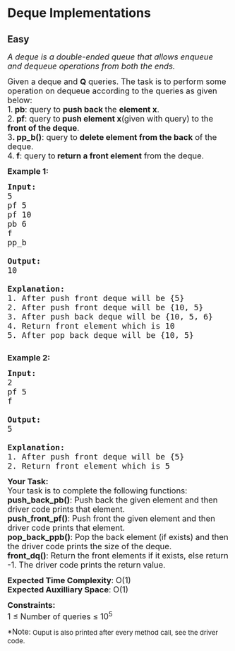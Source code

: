 # Deque Implementations
## Easy
<div class="problems_problem_content__Xm_eO"><p><em><span style="font-size:18px">A deque is a double-ended queue that allows enqueue and dequeue operations from both the ends.</span></em></p>

<p><span style="font-size:18px">Given a deque and <strong>Q</strong> queries. The task is to perform some operation on dequeue according to the queries as given below:<br>
1.<strong> pb</strong>: query to <strong>push back </strong>the <strong>element x</strong>.<br>
2.<strong> pf</strong>: query to<strong> push element x</strong>(given with query) to the <strong>front of the deque</strong>.<br>
3<strong>. pp_b()</strong>: query to <strong>delete element from the back</strong> of the deque.<br>
4.<strong> f</strong>: query to<strong> return a front element</strong> from the deque.</span></p>

<p><span style="font-size:18px"><strong>Example 1:</strong></span></p>

<pre style="position: relative;"><span style="font-size:18px"><strong>Input:</strong>
5
pf 5
pf 10
pb 6
f
pp_b

<strong>Output:</strong> 
10

<strong>Explanation:</strong> 
1. After push front deque will be {5}
2. After push front deque will be {10, 5}
3. After push back deque will be {10, 5, 6}
4. Return front element which is 10
5. After pop back deque will be {10, 5}
</span>
<div class="open_grepper_editor" title="Edit &amp; Save To Grepper"></div></pre>

<p><span style="font-size:18px"><strong>Example 2:</strong></span></p>

<pre style="position: relative;"><span style="font-size:18px"><strong>Input:</strong> 
2
pf 5 
f

<strong>Output:</strong> 
5 

<strong>Explanation:</strong>
1. After push front deque will be {5}
2. Return front element which is 5
</span><div class="open_grepper_editor" title="Edit &amp; Save To Grepper"></div></pre>

<p><span style="font-size:18px"><strong>Your Task:</strong><br>
Your task is to complete the following functions:<br>
<strong>push_back_pb()</strong>: Push back the given element and then driver code prints that element.<br>
<strong>push_front_pf()</strong>: Push front the given element and then driver code prints that element.<br>
<strong>pop_back_ppb()</strong>: Pop the back element (if exists) and then the driver code prints the size of the deque.<br>
<strong>front_dq()</strong>: Return the front elements if it exists, else return -1. The driver code prints the return value.</span></p>

<p><span style="font-size:18px"><strong>Expected Time Complexity</strong>: O(1)<br>
<strong>Expected Auxilliary Space</strong>: O(1)</span></p>

<p><span style="font-size:18px"><strong>Constraints:</strong><br>
1 ≤ Number of queries ≤ 10<sup>5</sup></span></p>

<p><span style="font-size:20px"><sup>*Note:</sup></span><span style="font-size:18px"><sup> Ouput is also printed after every method call, see the driver code.</sup></span></p>
</div>
